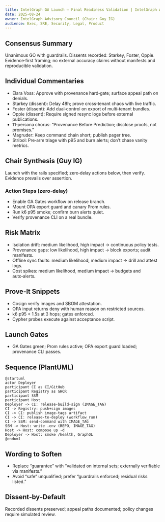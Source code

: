 ```yaml
---
title: IntelGraph GA Launch — Final Readiness Validation | IntelGraph Advisory Report
date: 2025-08-24
owner: IntelGraph Advisory Council (Chair: Guy IG)
audience: Exec, SRE, Security, Legal, Product
---
```


## Consensus Summary

Unanimous GO with guardrails. Dissents recorded: Starkey, Foster, Oppie. Evidence‑first framing; no external accuracy claims without manifests and reproducible validation.

## Individual Commentaries

- Elara Voss: Approve with provenance hard‑gate; surface appeal path on denials.
- Starkey (dissent): Delay 48h; prove cross‑tenant chaos with live traffic.
- Foster (dissent): Add dual‑control on export of multi‑tenant bundles.
- Oppie (dissent): Require signed resync logs before external publications.
- 11‑persona chorus: “Provenance Before Prediction; disclose proofs, not promises.”
- Magruder: Keep command chain short; publish pager tree.
- Stribol: Pre‑arm triage with p95 and burn alerts; don’t chase vanity metrics.

## Chair Synthesis (Guy IG)

Launch with the rails specified; zero‑delay actions below, then verify. Evidence prevails over assertion.

### Action Steps (zero‑delay)

- Enable GA Gates workflow on release branch.
- Mount OPA export guard and canary Prom rules.
- Run k6 p95 smoke; confirm burn alerts quiet.
- Verify provenance CLI on a real bundle.

## Risk Matrix

- Isolation drift: medium likelihood, high impact → continuous policy tests.
- Provenance gaps: low likelihood, high impact → block exports; audit manifests.
- Offline sync faults: medium likelihood, medium impact → drill and attest logs.
- Cost spikes: medium likelihood, medium impact → budgets and auto‑alerts.

## Prove‑It Snippets

- Cosign verify images and SBOM attestation.
- OPA input returns deny with human reason on restricted sources.
- k6 p95 < 1.5s at 3 hops; gates enforced.
- Cypher probes execute against acceptance script.

## Launch Gates

- GA Gates green; Prom rules active; OPA export guard loaded; provenance CLI passes.

## Sequence (PlantUML)

```
@startuml
actor Deployer
participant CI as CI/GitHub
participant Registry as GHCR
participant SSM
participant Host
Deployer -> CI: release-build-sign (IMAGE_TAG)
CI -> Registry: push+sign images
CI -> CI: publish image-tags artifact
CI -> CI: release-to-deploy (workflow_run)
CI -> SSM: send-command with IMAGE_TAG
SSM -> Host: write .env (REPO, IMAGE_TAG)
Host -> Host: compose up -d
Deployer -> Host: smoke /health, GraphQL
@enduml
```

## Wording to Soften

- Replace “guarantee” with “validated on internal sets; externally verifiable via manifests.”
- Avoid “safe” unqualified; prefer “guardrails enforced; residual risks listed.”

## Dissent‑by‑Default

Recorded dissents preserved; appeal paths documented; policy changes require simulated review.
